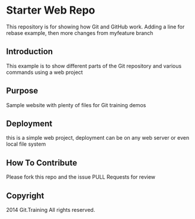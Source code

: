 # Starter Web Repo
This repository is for showing how Git and GitHub work.  Adding a line for rebase example, then more changes from myfeature branch

## Introduction
This example is to show different parts of the Git repository and various commands using a web project

## Purpose
Sample website with plenty of files for Git training demos

## Deployment
this is a simple web project, deployment can be on any web server or even local file system

## How To Contribute
Please fork this repo and the issue PULL Requests for review

## Copyright
2014 Git.Training All rights reserved.
